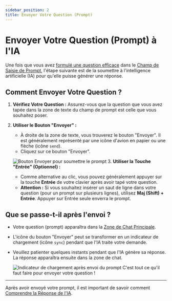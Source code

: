 ```yaml
---
sidebar_position: 2
title: Envoyer Votre Question (Prompt)
---
```


# Envoyer Votre Question (Prompt) à l'IA

Une fois que vous avez [formulé une question efficace](./formulating-questions.md) dans le [Champ de Saisie de Prompt](../interface-overview/prompt-field.md), l'étape suivante est de la soumettre à l'intelligence artificielle (IA) pour qu'elle puisse générer une réponse.

## Comment Envoyer Votre Question ?

1.  **Vérifiez Votre Question :** Assurez-vous que la question que vous avez tapée dans la zone de texte du champ de prompt est celle que vous souhaitez poser.

2.  **Utiliser le Bouton "Envoyer" :**
    * À droite de la zone de texte, vous trouverez le bouton "Envoyer". Il est généralement représenté par une icône d'avion en papier ou une flèche (icône `send`).
    * Cliquez sur ce bouton "Envoyer".

    ![Bouton Envoyer pour soumettre le prompt](/img/screenshot-prompt-send-button.png)
    3.  **Utiliser la Touche "Entrée" (Optionnel) :**
    * Comme alternative au clic, vous pouvez généralement appuyer sur la touche **Entrée** de votre clavier après avoir tapé votre question.
    * **Attention :** Si vous souhaitez insérer un saut de ligne dans votre question (pour un prompt sur plusieurs lignes), utilisez **Maj (Shift) + Entrée**. Appuyer sur Entrée seule enverra le prompt.

## Que se passe-t-il après l'envoi ?

* Votre question (prompt) apparaîtra dans la [Zone de Chat Principale](../interface-overview/main-chat-area.md).
* L'icône du bouton "Envoyer" peut se transformer en un indicateur de chargement (icône `sync`) pendant que l'IA traite votre demande.
* Veuillez patienter quelques instants pendant que l'IA génère sa réponse. La réponse apparaîtra ensuite dans la zone de chat.

    ![Indicateur de chargement après envoi du prompt](/img/screenshot-prompt-send-loading.png)
    C'est tout ce qu'il faut faire pour envoyer votre question !

---

Après avoir envoyé votre prompt, il est important de savoir comment [Comprendre la Réponse de l'IA](./understanding-responses.md).